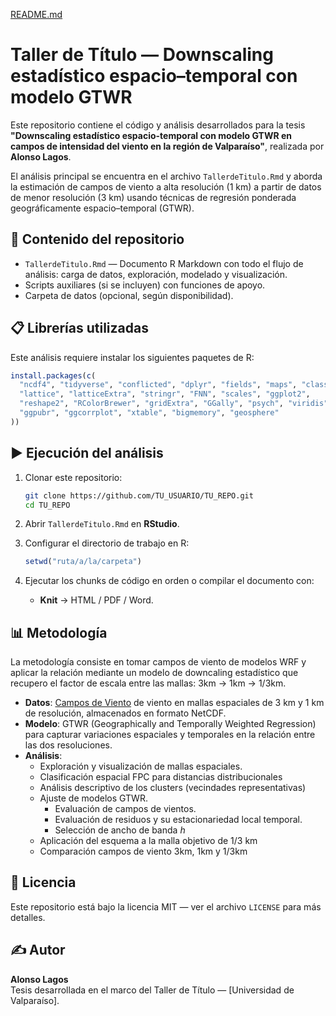 [README.md](https://github.com/user-attachments/files/21776084/README.md)
# Taller de Título — Downscaling estadístico espacio–temporal con modelo GTWR

Este repositorio contiene el código y análisis desarrollados para la tesis **"Downscaling estadístico espacio-temporal con modelo GTWR en campos de intensidad del viento en la región de Valparaíso"**, realizada por **Alonso Lagos**.

El análisis principal se encuentra en el archivo `TallerdeTitulo.Rmd` y aborda la estimación de campos de viento a alta resolución (1 km) a partir de datos de menor resolución (3 km) usando técnicas de regresión ponderada geográficamente espacio–temporal (GTWR).

## 📄 Contenido del repositorio

- `TallerdeTitulo.Rmd` — Documento R Markdown con todo el flujo de análisis: carga de datos, exploración, modelado y visualización.
- Scripts auxiliares (si se incluyen) con funciones de apoyo.
- Carpeta de datos (opcional, según disponibilidad).

## 📋 Librerías utilizadas

Este análisis requiere instalar los siguientes paquetes de R:

```r
install.packages(c(
  "ncdf4", "tidyverse", "conflicted", "dplyr", "fields", "maps", "class",
  "lattice", "latticeExtra", "stringr", "FNN", "scales", "ggplot2",
  "reshape2", "RColorBrewer", "gridExtra", "GGally", "psych", "viridis", "grid",
  "ggpubr", "ggcorrplot", "xtable", "bigmemory", "geosphere"
))
```

## ▶️ Ejecución del análisis

1. Clonar este repositorio:
   ```bash
   git clone https://github.com/TU_USUARIO/TU_REPO.git
   cd TU_REPO
   ```

2. Abrir `TallerdeTitulo.Rmd` en **RStudio**.

3. Configurar el directorio de trabajo en R:
   ```r
   setwd("ruta/a/la/carpeta")
   ```

4. Ejecutar los chunks de código en orden o compilar el documento con:
   - **Knit** → HTML / PDF / Word.

## 📊 Metodología
La metodología consiste en tomar campos de viento de modelos WRF y aplicar la relación mediante un modelo de downcaling estadístico que recupero el factor de escala entre las mallas: 3km → 1km → 1/3km.
- **Datos**: [Campos de Viento](https://github.com/Arcanist23/ProyectoDownscalingGTWR_V1/tree/main/data) de viento en mallas espaciales de 3 km y 1 km de resolución, almacenados en formato NetCDF.
- **Modelo**: GTWR (Geographically and Temporally Weighted Regression) para capturar variaciones espaciales y temporales en la relación entre las dos resoluciones.
- **Análisis**:
  - Exploración y visualización de mallas espaciales.
  - Clasificación espacial FPC para distancias distribucionales
  - Análisis descriptivo de los clusters (vecindades representativas)
  - Ajuste de modelos GTWR.
    - Evaluación de campos de vientos.
    - Evaluación de residuos y su estacionariedad local temporal.
    - Selección de ancho de banda $h$
  - Aplicación del esquema a la malla objetivo de $1/3$ km
  - Comparación campos de viento 3km, 1km y 1/3km

## 📜 Licencia

Este repositorio está bajo la licencia MIT — ver el archivo `LICENSE` para más detalles.

## ✍️ Autor

**Alonso Lagos**  
Tesis desarrollada en el marco del Taller de Título — [Universidad de Valparaíso].
